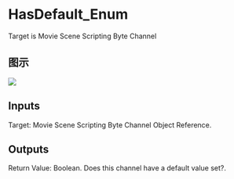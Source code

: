 # HasDefault_Enum

Target is Movie Scene Scripting Byte Channel

## 图示

![]($-20221218-20495571.png)

## Inputs

Target: Movie Scene Scripting Byte Channel Object Reference.  

## Outputs

Return Value: Boolean. Does this channel have a default value set?.

